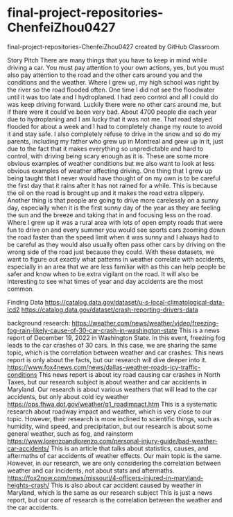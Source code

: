 # final-project-repositories-ChenfeiZhou0427
final-project-repositories-ChenfeiZhou0427 created by GitHub Classroom

Story Pitch
There are many things that you have to keep in mind while driving a car. You must pay attention to your own actions, yes, but you must also pay attention to the road and the other cars around you and the conditions and the weather. Where I grew up, my high school was right by the river so the road flooded often. One time I did not see the floodwater until it was too late and I hydroplaned. I had zero control and all I could do was keep driving forward. Luckily there were no other cars around me, but if there were it could’ve been very bad. About 4700 people die each year due to hydroplaning and I am lucky that it was not me. That road stayed flooded for about a week and I had to completely change my route to avoid it and stay safe. I also completely refuse to drive in the snow and so do my parents, including my father who grew up in Montreal and grew up in it, just due to the fact that it makes everything so unpredictable and hard to control, with driving being scary enough as it is. These are some more obvious examples of weather conditions but we also want to look at less obvious examples of weather affecting driving. One thing that I grew up being taught that I never would have thought of on my own is to be careful the first day that it rains after it has not rained for a while. This is because the oil on the road is brought up and it makes the road extra slippery. Another thing is that people are going to drive more carelessly on a sunny day, especially when it is the first sunny day of the year as they are feeling the sun and the breeze and taking that in and focusing less on the road. Where I grew up it was a rural area with lots of open empty roads that were fun to drive on and every summer you would see sports cars zooming down the road faster than the speed limit when it was sunny and I always had to be careful as they would also usually often pass other cars by driving on the wrong side of the road just because they could. With these datasets, we want to figure out exactly what patterns in weather correlate with accidents, especially in an area that we are less familiar with as this can help people be safer and know when to be extra vigilant on the road. It will also be interesting to see what times of year and day accidents are the most common.


Finding Data
https://catalog.data.gov/dataset/u-s-local-climatological-data-lcd2
https://catalog.data.gov/dataset/crash-reporting-drivers-data



background research:
https://weather.com/news/weather/video/freezing-fog-rain-likely-cause-of-30-car-crash-in-washington-state
This is a news report of December 19, 2022 in Washington State. In this event, freezing fog leads to the car crashes of 30 cars. In this case, we are sharing the same topic, which is the correlation between weather and car crashes.
This news report is only about the facts, but our research will dive deeper into it.
https://www.fox4news.com/news/dallas-weather-roads-icy-traffic-conditions
This news report is about icy road causing car crashes in North Taxes, but our research subject is about weather and car accidents in Maryland.
Our research is about various weathers that will lead to the car accidents, but only about cold icy weather
https://ops.fhwa.dot.gov/weather/q1_roadimpact.htm
This is a systematic research about roadway impact and weather, which is very close to our topic.
However, their research is more inclined to scientific things, such as humidity, wind speed, and precipitation, but our research is about some general weather, such as fog, and rainstorm
https://www.lorenzoandlorenzo.com/personal-injury-guide/bad-weather-car-accidents/
This is an article that talks about statistics, causes, and aftermaths of car accidents of weather effects. Our main topic is the same.
However, in our research, we are only considering the correlation between weather and car incidents, not about stats and aftermaths.
https://fox2now.com/news/missouri/4-officers-injured-in-maryland-heights-crash/
This is also about car accident caused by weather in Maryland, which is the same as our research subject
This is just a news report, but our core of research is the correlation between the weather and the car accidents. 
